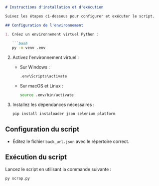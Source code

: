 
```markdown
# Instructions d'installation et d'exécution

Suivez les étapes ci-dessous pour configurer et exécuter le script.

## Configuration de l'environnement

1. Créez un environnement virtuel Python :

   ```bash
   py -m venv .env
   ```

2. Activez l'environnement virtuel :

   - Sur Windows :

     ```bash
     .env\Scripts\activate
     ```

   - Sur macOS et Linux :

     ```bash
     source .env/bin/activate
     ```

3. Installez les dépendances nécessaires :

   ```bash
   pip install instaloader json selenium platform
   ```

## Configuration du script

- Éditez le fichier `back_url.json` avec le répertoire correct.

## Exécution du script

Lancez le script en utilisant la commande suivante :

```bash
py scrap.py
```
```

